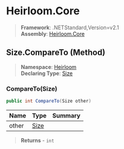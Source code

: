 # Heirloom.Core

> **Framework**: .NETStandard,Version=v2.1  
> **Assembly**: [Heirloom.Core][0]

## Size.CompareTo (Method)

> **Namespace**: [Heirloom][0]  
> **Declaring Type**: [Size][1]

### CompareTo(Size)

```cs
public int CompareTo(Size other)
```

| Name  | Type      | Summary |
|-------|-----------|---------|
| other | [Size][1] |         |

> **Returns** - `int`

[0]: ../../../Heirloom.Core.md
[1]: ../Size.md

